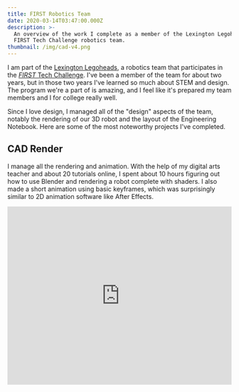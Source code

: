 ```yaml
---
title: FIRST Robotics Team
date: 2020-03-14T03:47:00.000Z
description: >-
  An overview of the work I complete as a member of the Lexington Legoheads, a
  FIRST Tech Challenge robotics team.
thumbnail: /img/cad-v4.png
---
```

I am part of the [Lexington Legoheads](https://legoheads.tk), a robotics team that participates in the [*FIRST* Tech Challenge](https://firstinspires.org/robotics/ftc). I've been a member of the team for about two years, but in those two years I've learned so much about STEM and design. The program we're a part of is amazing, and I feel like it's prepared my team members and I for college really well.

Since I love design, I managed all of the "design" aspects of the team, notably the rendering of our 3D robot and the layout of the Engineering Notebook. Here are some of the most noteworthy projects I've completed.

## CAD Render

I manage all the rendering and animation. With the help of my digital arts teacher and about 20 tutorials online, I spent about 10 hours figuring out how to use Blender and rendering a robot complete with shaders. I also made a short animation using basic keyframes, which was surprisingly similar to 2D animation software like After Effects. 

<iframe width="100%" height="400" src="https://www.youtube.com/embed/o44oXrlgEQM" frameborder="0" allow="accelerometer; autoplay; encrypted-media; gyroscope; picture-in-picture" allowfullscreen></iframe>